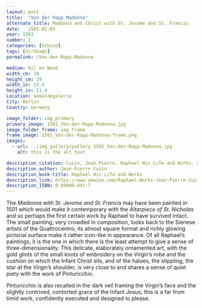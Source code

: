 ```yaml
---
layout: post
title:  "Von der Ropp Madonna"
alternate_title: Madonna and Christ with St. Jerome and St. Francis
date:   1501-01-01
year: 1501
number: 2
categories: [Urbino]
tags: [dirtbags]
permalink: /Von-der-Ropp-Madonna

medium: Oil on Wood
width_cm: 34
height_cm: 29
width_in: 13.4
height_in: 11.4
Location: Gemäldegalerie
City: Berlin
Country: Germany

image_folder: img_primary
primary_image: 1501_Von-der-Ropp-Madonna.jpg
image_folder_frame: img_frame
frame_image: 1501_Von-der-Ropp-Madonna-frame.png
images:
  - url: ../img_gallery/gallery_1501_Von-der-Ropp-Madonna.jpg
    alt: this is the alt text

description_citation: Cuzin, Jean-Pierre. Raphael His Life and Works. Secaucus, Chartwell Books, Inc., 1983. Print. p20
description_author: Jean-Pierre Cuzin
description_book-title: Raphael His Life and Works
description_link: https://www.amazon.com/Raphael-Works-Jean-Pierre-Cuzin/dp/9997593375/ref=sr_1_3?s=books&ie=UTF8&qid=1525174604&sr=1-3&keywords=raphael%3A+his+life+and+works+cuzin
description_ISBN: 0-89009-841-7
---
```


The *Madonna with St. Jerome and St. Francis* may have been painted in 1501 which would make it contemporary with the *Altarpiece of St. Nicholas* and so perhaps the first certain work by Raphael to have survived intact. The small painting, very crowded in composition, looks back to the Sienese artists of the Quattrocentro; its almost square format and richly glowing pictorial surface make it rather icon-like in appearance. Of all Raphael’s paintings, it is the one in which there is the least attempt to give a sense of three-dimensionality. This delicate, elaborately ornamented art, with the gold glints of the small knots of embroidery on the Virgin’s robe and the cushion on which the Infant Christ sits, and of the haloes, the stippling, the star at the Virgin’s shoulder, is very close to and shares a sense of quiet piety with the work of Pinturicchio.

Pinturicchio is also recalled in the dark veil framing the Virgin’s face and the slightly contrived, contorted grace of the Infant Jesus; this is a far from timid work, confidently executed and designed to please.
